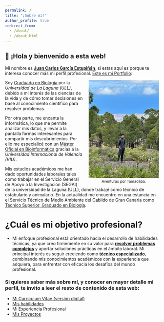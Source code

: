 ```yaml
---
permalink: /
title: "️¡Sobre mí!"
author_profile: true
redirect_from: 
  - /about/
  - /about.html
---
```


## **👋 ¡Hola y bienvenido a esta web!**

Mi nombre es <u><strong>Juan Carlos García Estupiñán</strong></u>, si estas aquí es porque te interesa conocer más mi perfil profesional. <u>Este es mi Portfolio</u>:

<div style="float: right; margin-left: 20px;">
  <img src="images/foto_perfil3.jpg" width="230px">
  <figcaption style="font-size: 12px;" align="center">Aventuras por Tamadaba.</figcaption>
</div>

<p>
Soy <u>Graduado en Biología</u> por la <i>Universidad de La Laguna (ULL)</i>, debido a mi interés de las ciencias de la vida y de cómo tomar decisiones en base al conocimiento científico para resolver problemas.
</p>

<p>
Por otra parte, me encanta la informática, lo que me permite analizar mis datos, y llevar a la pantalla formas interesantes para compartir mis descubrimientos. Por ello me especialicé con un <u>Máster Oficial en Bioinformática</u> gracias a la <i>Universidad Internacional de Valencia (VIU)</i>.
</p>

Mis estudios académicos me han dado oportunidades laborales tales como trabajar en el Servicio General de Apoyo a la Investigación (SEGAI) de la universidad de la Laguna (ULL), donde trabajé como técnico de estabulario y animalario. En la actualidad me encuentro en una estancia en el Servicio Técnico de Medio Ambiente del Cabildo de Gran Canaria como <u>Técnico Superior, Graduado en Biología</u>.


¿Cuál es mi objetivo profesional?
======
* Mi enfoque profesional está orientado hacia el desarrollo de habilidades técnicas, ya que creo firmemente en su valor para **<u>resolver problemas complejos</u>** y aportar soluciones prácticas en el ámbito laboral. Mi principal interés es seguir creciendo como **<u>técnico especializado</u>**, combinando mis conocimientos académicos con la experiencia que adquiera, para enfrentar con eficacia los desafíos del mundo profesional.

### Si quieres saber más sobre mí, y conocer en mayor detalle mi perfil, te invito a leer el resto de contenido de esta web:

* [Mi Curriculum Vitae (versión digital)](https://juancarlosbio.github.io/juancarlos_portfolio_esp//cv/)
* [Mis habilidades](https://juancarlosbio.github.io/juancarlos_portfolio_esp//habilidades/)
* [Mi Experiencia Profesional](https://juancarlosbio.github.io/juancarlos_portfolio_esp//experiencia/)
* [Mis Proyectos](https://juancarlosbio.github.io/juancarlos_portfolio_esp//proyectos/)
